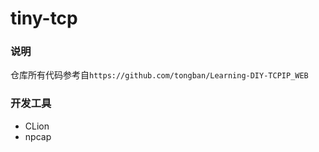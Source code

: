 # tiny-tcp
### 说明
仓库所有代码参考自`https://github.com/tongban/Learning-DIY-TCPIP_WEB`
### 开发工具
- CLion
- npcap